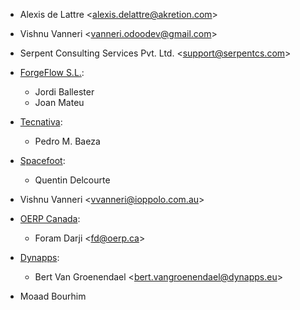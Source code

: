 - Alexis de Lattre \<<alexis.delattre@akretion.com>\>

- Vishnu Vanneri \<<vanneri.odoodev@gmail.com>\>

- Serpent Consulting Services Pvt. Ltd. \<<support@serpentcs.com>\>

- [ForgeFlow S.L.](contact@forgeflow.com):
  - Jordi Ballester
  - Joan Mateu

- [Tecnativa](https://www.tecnativa.com):
  - Pedro M. Baeza

- [Spacefoot](https://www.spacefoot.com):
  - Quentin Delcourte

- Vishnu Vanneri \<<vvanneri@ioppolo.com.au>\>

- [OERP Canada](https://www.oerp.ca/):
  - Foram Darji \<<fd@oerp.ca>\>

- [Dynapps](https://www.dynapps.eu/):
  - Bert Van Groenendael \<<bert.vangroenendael@dynapps.eu>\>

- Moaad Bourhim
